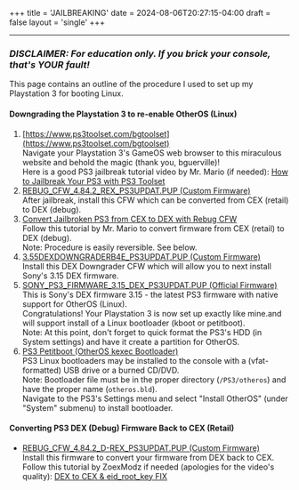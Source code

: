 +++
title = 'JAILBREAKING'
date = 2024-08-06T20:27:15-04:00
draft = false
layout = 'single'
+++

---

### *DISCLAIMER: For education only. If you brick your console, that's YOUR fault!*

This page contains an outline of the procedure I used to set up my Playstation 3 for booting Linux.

#### Downgrading the Playstation 3 to re-enable OtherOS (Linux)

1. [https://www.ps3toolset.com/bgtoolset](https://www.ps3toolset.com/bgtoolset)  
Navigate your Playstation 3's GameOS web browser to this miraculous website and behold the magic (thank you, bguerville)!  
Here is a good PS3 jailbreak tutorial video by Mr. Mario (if needed): [How to Jailbreak Your PS3 with PS3 Toolset](https://youtu.be/LIVu3Px3eXY)
2. [REBUG_CFW_4.84.2_REX_PS3UPDAT.PUP (Custom Firmware)](http://www.ps3linux.net/devel/ps3-filez/REBUG_CFW_4.84.2_REX_PS3UPDAT.PUP)  
After jailbreak, install this CFW which can be converted from CEX (retail) to DEX (debug).
3. [Convert Jailbroken PS3 from CEX to DEX with Rebug CFW](https://youtu.be/tmpexUf9eK0)  
Follow this tutorial by Mr. Mario to convert firmware from CEX (retail) to DEX (debug).  
Note: Procedure is easily reversible. See below.
4. [3.55DEXDOWNGRADERB4E_PS3UPDAT.PUP (Custom Firmware)](http://www.ps3linux.net/devel/ps3-filez/3.55DEXDOWNGRADERB4E_PS3UPDAT.PUP)  
Install this DEX Downgrader CFW which will allow you to next install Sony's 3.15 DEX firmware.
5. [SONY_PS3_FIRMWARE_3.15_DEX_PS3UPDAT.PUP (Official Firmware)](http://www.ps3linux.net/devel/ps3-filez/SONY_PS3_FIRMWARE_3.15_DEX_PS3UPDAT.PUP)  
This is Sony's DEX firmware 3.15 - the latest PS3 firmware with native support for OtherOS (Linux).  
Congratulations! Your Playstation 3 is now set up exactly like mine.and will support install of a Linux bootloader (kboot or petitboot).  
Note: At this point, don't forget to quick format the PS3's HDD (in System settings) and have it create a partition for OtherOS.
6. [PS3 Petitboot (OtherOS kexec Bootloader)](http://www.ps3linux.net/devel/ps3-filez/ps3-petitboot-09.11.30-cui_otheros.bld)  
PS3 Linux bootloaders may be installed to the console with a (vfat-formatted) USB drive or a burned CD/DVD.  
Note: Bootloader file must be in the proper directory (`/PS3/otheros`) and have the proper name (`otheros.bld`).  
Navigate to the PS3's Settings menu and select "Install OtherOS" (under "System" submenu) to install bootloader.

#### Converting PS3 DEX (Debug) Firmware Back to CEX (Retail)

* [REBUG_CFW_4.84.2_D-REX_PS3UPDAT.PUP (Custom Firmware)](http://www.ps3linux.net/devel/ps3-filez/REBUG_CFW_4.84.2_D-REX_PS3UPDAT.PUP)  
Install this firmware to convert your firmware from DEX back to CEX.
Follow this tutorial by ZoexModz if needed (apologies for the video's quality): [DEX to CEX & eid_root_key FIX](ttps://youtu.be/MyOmOz6P898)

